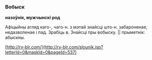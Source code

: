### Вобыск
**назоўнік, мужчынскі род**

Афіцыйны агляд каго-, чаго-н. з мэтай знайсці што-н. забароненае, недазволенае і пад. Зрабіць в. Знайсці пры вобыску. || прыметнік: абыскны.

<a rel="author">[http://rv-blr.com/](http://rv-blr.com/slounik.jsp?letterId=0&maskId=0&pageId=537)</a>
